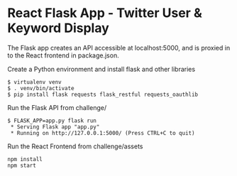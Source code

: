 # React Flask App - Twitter User & Keyword Display

The Flask app creates an API accessible at localhost:5000, and is proxied in to the React frontend in package.json.

Create a Python environment and install flask and other libraries
```
$ virtualenv venv
$ . venv/bin/activate
$ pip install flask requests flask_restful requests_oauthlib
```

Run the Flask API from challenge/
```
$ FLASK_APP=app.py flask run
 * Serving Flask app "app.py"
 * Running on http://127.0.0.1:5000/ (Press CTRL+C to quit)
```

Run the React Frontend from challenge/assets
```
npm install
npm start
```